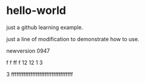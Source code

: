 # hello-world
just a github learning example.

just a line of modification to demonstrate how to use.

newversion 0947


f
f
ff
f
12
12
1
3

3
fffffffffffffffffffffffffffffffffff
